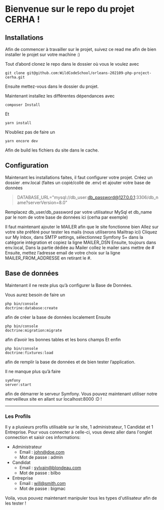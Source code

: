 # Bienvenue sur le repo du projet CERHA !

## Installations 
Afin de commencer à travailler sur le projet, suivez ce read me afin de bien installer le projet sur votre machine :)

Tout d’abord clonez le repo dans le dossier où vous le voulez avec
<pre><code>git clone git@github.com:WildCodeSchool/orleans-202109-php-project-cerha.git</code></pre>

Ensuite mettez-vous dans le dossier du projet.

Maintenant installez les différentes dépendances avec
<pre><code>composer Install</code></pre> Et <pre><code>yarn install</code></pre>

N’oubliez pas de faire un <pre><code>yarn encore dev</code></pre> Afin de build les fichiers du site dans le cache.

## Configuration 
Maintenant les installations faites, il faut configurer votre projet.
Créez un dossier .env.local (faites un copié/collé de .env) et ajouter votre base de données
> DATABASE_URL="mysql://db_user:db_password@127.0.0.1:3306/db_name?serverVersion=8.0"

Remplacez db_user/db_password par votre utilisateur MySql et db_name par le nom de votre base de données ici (cerha par exemple)

Il faut maintenant ajouter le MAILER afin que le site fonctionne bien
Allez sur votre site préféré pour tester les mails (nous utiliserons Mailtrap ici)
Cliquez sur My Inbox, dans SMTP settings, sélectionnez Symfony 5+ dans la catégorie intégration et copiez la ligne MAILER_DSN
Ensuite, toujours dans env.local, Dans la partie dédiée au Mailer collez le mailer  sans mettre de #
Ensuite, mettez l’adresse email de votre choix sur la ligne MAILER_FROM_ADDRESSE en retirant le #.

## Base de données
Maintenant il ne reste plus qu’à configurer la Base de Données.

Vous aurez besoin de faire un <pre><code>php bin/console doctrine:database:create</code></pre> afin de créer la base de données localement
Ensuite <pre><code>php bin/console doctrine:migration:migrate</code></pre> afin d’avoir les bonnes tables et les bons champs
Et enfin <pre><code>php bin/console doctrine:fixtures:load</code></pre> afin de remplir la base de données et de bien tester l’application.

Il ne manque plus qu’à faire <pre><code>symfony server:start</code></pre> afin de démarrer le serveur Symfony.
Vous pouvez maintenant utiliser notre merveilleux site en allant sur localhost:8000 :D !

***

### Les Profils

Il y a plusieurs profils utilisable sur le site, 1 administrateur, 1 Candidat et 1 Entreprise.
Pour vous connecter à celle-ci, vous devez aller dans l'onglet connection et saisir ces informations:

* Administrateur
   * Email : john@doe.com
   * Mot de passe : admin
* Candidat
   * Email : sylvain@blondeau.com
   * Mot de passe : bilbo
* Entreprise
   * Email : will@smith.com
   * Mot de passe : bigmac

Voila, vous pouvez maintenant manipuler tous les types d'utilisateur afin de les tester !

